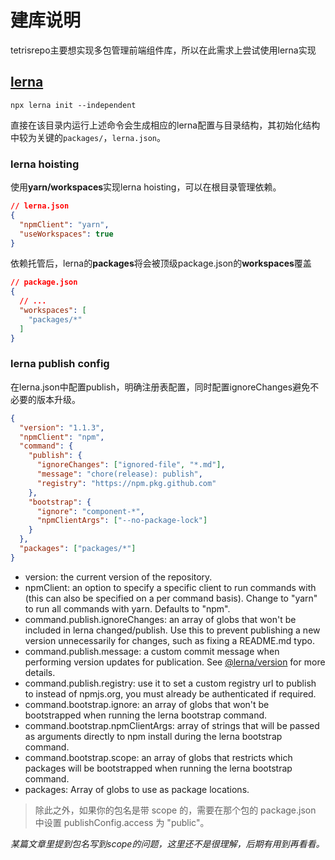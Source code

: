 # 建库说明
tetrisrepo主要想实现多包管理前端组件库，所以在此需求上尝试使用lerna实现
## [lerna](https://github.com/lerna/lerna)
```shell
npx lerna init --independent
```
直接在该目录内运行上述命令会生成相应的lerna配置与目录结构，其初始化结构中较为关键的```packages/```，```lerna.json```。
### lerna hoisting
使用**yarn/workspaces**实现lerna hoisting，可以在根目录管理依赖。
```json
// lerna.json
{
  "npmClient": "yarn",
  "useWorkspaces": true
}
```
依赖托管后，lerna的**packages**将会被顶级package.json的**workspaces**覆盖
```json
// package.json
{
  // ...
  "workspaces": [
    "packages/*"
  ]
}
```
### lerna publish config
在lerna.json中配置publish，明确注册表配置，同时配置ignoreChanges避免不必要的版本升级。
```json
{
  "version": "1.1.3",
  "npmClient": "npm",
  "command": {
    "publish": {
      "ignoreChanges": ["ignored-file", "*.md"],
      "message": "chore(release): publish",
      "registry": "https://npm.pkg.github.com"
    },
    "bootstrap": {
      "ignore": "component-*",
      "npmClientArgs": ["--no-package-lock"]
    }
  },
  "packages": ["packages/*"]
}
```
- version: the current version of the repository.
- npmClient: an option to specify a specific client to run commands with (this can also be specified on a per command basis). Change to "yarn" to run all commands with yarn. Defaults to "npm".
- command.publish.ignoreChanges: an array of globs that won't be included in lerna changed/publish. Use this to prevent publishing a new version unnecessarily for changes, such as fixing a README.md typo.
- command.publish.message: a custom commit message when performing version updates for publication. See [@lerna/version](https://github.com/lerna/lerna/tree/main/commands/version#--message-msg) for more details.
- command.publish.registry: use it to set a custom registry url to publish to instead of npmjs.org, you must already be authenticated if required.
- command.bootstrap.ignore: an array of globs that won't be bootstrapped when running the lerna bootstrap command.
- command.bootstrap.npmClientArgs: array of strings that will be passed as arguments directly to npm install during the lerna bootstrap command.
- command.bootstrap.scope: an array of globs that restricts which packages will be bootstrapped when running the lerna bootstrap command.
- packages: Array of globs to use as package locations.

> 除此之外，如果你的包名是带 scope 的，需要在那个包的 package.json 中设置 publishConfig.access 为 "public"。

*某篇文章里提到包名写到scope的问题，这里还不是很理解，后期有用到再看看。*